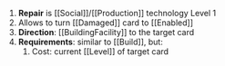 1. **Repair** is [[Social]]/[[Production]] technology Level 1
2. Allows to turn [[Damaged]] card to [[Enabled]]
2. **Direction**: [[BuildingFacility]] to the target card
3. **Requirements**: similar to [[Build]], but:
	1. Cost: current [[Level]] of target card
